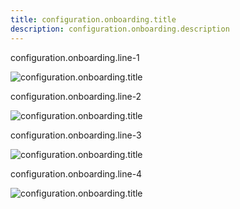 ```yaml
---
title: configuration.onboarding.title
description: configuration.onboarding.description
---
```


configuration.onboarding.line-1

![configuration.onboarding.title](/images/onboarding/payway-tn-003.png)

configuration.onboarding.line-2

![configuration.onboarding.title](/images/onboarding/payway-tn-004.png)

configuration.onboarding.line-3

![configuration.onboarding.title](/images/onboarding/payway-tn-correc-001.png)

configuration.onboarding.line-4

![configuration.onboarding.title](/images/onboarding/payway-tn-006.png)

